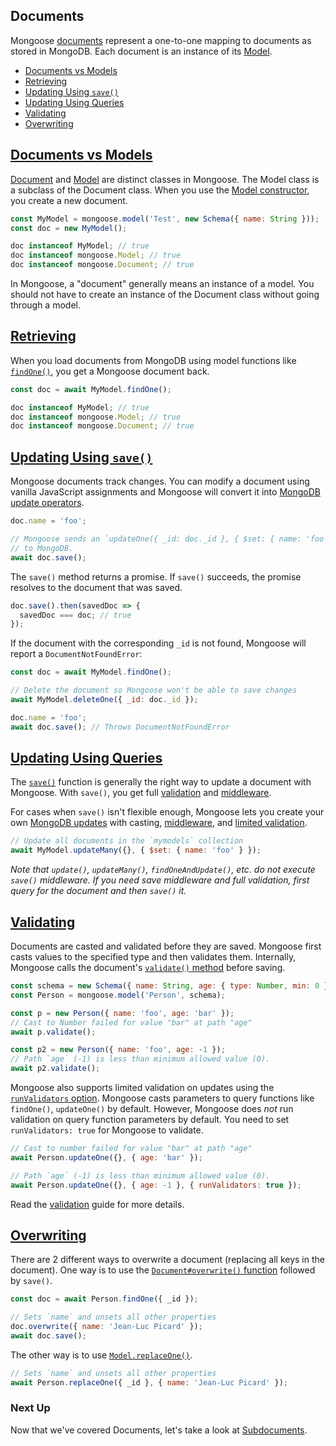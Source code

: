 ## Documents

Mongoose [documents](api/document.html) represent a one-to-one mapping
to documents as stored in MongoDB. Each document is an instance of its
[Model](models.html).

<ul class="toc">
  <li><a href="#documents-vs-models">Documents vs Models</a></li>
  <li><a href="#retrieving">Retrieving</a></li>
  <li><a href="#updating-using-save">Updating Using <code>save()</code></a></li>
  <li><a href="#updating-using-queries">Updating Using Queries</a></li>
  <li><a href="#validating">Validating</a></li>
  <li><a href="#overwriting">Overwriting</a></li>
</ul>

<h2 id="documents-vs-models"><a href="#documents-vs-models">Documents vs Models</a></h2>

[Document](api/document.html#Document) and [Model](api/model.html#Model) are distinct
classes in Mongoose. The Model class is a subclass of the Document class.
When you use the [Model constructor](api/model.html#Model), you create a
new document.

```javascript
const MyModel = mongoose.model('Test', new Schema({ name: String }));
const doc = new MyModel();

doc instanceof MyModel; // true
doc instanceof mongoose.Model; // true
doc instanceof mongoose.Document; // true
```

In Mongoose, a "document" generally means an instance of a model.
You should not have to create an instance of the Document class without
going through a model.

<h2 id="retrieving"><a href="#retrieving">Retrieving</a></h2>

When you load documents from MongoDB using model functions like [`findOne()`](api/model.html#model_Model-findOne),
you get a Mongoose document back.

```javascript
const doc = await MyModel.findOne();

doc instanceof MyModel; // true
doc instanceof mongoose.Model; // true
doc instanceof mongoose.Document; // true
```

<h2 id="updating-using-save"><a href="#updating-using-save">Updating Using <code>save()</code></a></h2>

Mongoose documents track changes. You can modify a document using vanilla
JavaScript assignments and Mongoose will convert it into [MongoDB update operators](https://www.mongodb.com/docs/manual/reference/operator/update/).

```javascript
doc.name = 'foo';

// Mongoose sends an `updateOne({ _id: doc._id }, { $set: { name: 'foo' } })`
// to MongoDB.
await doc.save();
```

The `save()` method returns a promise. If `save()` succeeds, the promise
resolves to the document that was saved.

```javascript
doc.save().then(savedDoc => {
  savedDoc === doc; // true
});
```

If the document with the corresponding `_id` is not found, Mongoose will
report a `DocumentNotFoundError`:

```javascript
const doc = await MyModel.findOne();

// Delete the document so Mongoose won't be able to save changes
await MyModel.deleteOne({ _id: doc._id });

doc.name = 'foo';
await doc.save(); // Throws DocumentNotFoundError
```

<h2 id="updating-using-queries"><a href="#updating-using-queries">Updating Using Queries</a></h2>

The [`save()`](api/model.html#model_Model-save) function is generally the right
way to update a document with Mongoose. With `save()`, you get full
[validation](validation.html) and [middleware](middleware.html).

For cases when `save()` isn't flexible enough, Mongoose lets you create
your own [MongoDB updates](https://www.mongodb.com/docs/manual/reference/operator/update/)
with casting, [middleware](middleware.html#notes), and [limited validation](validation.html#update-validators).

```javascript
// Update all documents in the `mymodels` collection
await MyModel.updateMany({}, { $set: { name: 'foo' } });
```

_Note that `update()`, `updateMany()`, `findOneAndUpdate()`, etc. do *not*
execute `save()` middleware. If you need save middleware and full validation,
first query for the document and then `save()` it._

<h2 id="validating"><a href="#validating">Validating</a></h2>

Documents are casted and validated before they are saved. Mongoose first casts
values to the specified type and then validates them. Internally, Mongoose
calls the document's [`validate()` method](api/document.html#document_Document-validate)
before saving.

```javascript
const schema = new Schema({ name: String, age: { type: Number, min: 0 } });
const Person = mongoose.model('Person', schema);

const p = new Person({ name: 'foo', age: 'bar' });
// Cast to Number failed for value "bar" at path "age"
await p.validate();

const p2 = new Person({ name: 'foo', age: -1 });
// Path `age` (-1) is less than minimum allowed value (0).
await p2.validate();
```

Mongoose also supports limited validation on updates using the [`runValidators` option](validation.html#update-validators).
Mongoose casts parameters to query functions like `findOne()`, `updateOne()`
by default. However, Mongoose does _not_ run validation on query function
parameters by default. You need to set `runValidators: true` for Mongoose
to validate.

```javascript
// Cast to number failed for value "bar" at path "age"
await Person.updateOne({}, { age: 'bar' });

// Path `age` (-1) is less than minimum allowed value (0).
await Person.updateOne({}, { age: -1 }, { runValidators: true });
```

Read the [validation](validation.html) guide for more details.

<h2 id="overwriting"><a href="#overwriting">Overwriting</a></h2>

There are 2 different ways to overwrite a document (replacing all keys in the
document). One way is to use the
[`Document#overwrite()` function](api/document.html#document_Document-overwrite)
followed by `save()`.

```javascript
const doc = await Person.findOne({ _id });

// Sets `name` and unsets all other properties
doc.overwrite({ name: 'Jean-Luc Picard' });
await doc.save();
```

The other way is to use [`Model.replaceOne()`](api/model.html#model_Model-replaceOne).

```javascript
// Sets `name` and unsets all other properties
await Person.replaceOne({ _id }, { name: 'Jean-Luc Picard' });
```

### Next Up

Now that we've covered Documents, let's take a look at
[Subdocuments](subdocs.html).
